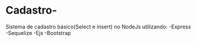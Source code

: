 # Cadastro-
Sistema de cadastro básico(Select e insert) no NodeJs
utilizando:
-Express
-Sequelize
-Ejs
-Bootstrap
